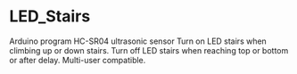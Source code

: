 # LED_Stairs
Arduino program 
HC-SR04 ultrasonic sensor
Turn on LED stairs when climbing up or down stairs. 
Turn off LED stairs when reaching top or bottom or after delay.
Multi-user compatible.
